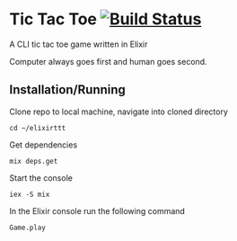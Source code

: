 # Tic Tac Toe [![Build Status](https://travis-ci.org/akiraandy/elixirttt.svg?branch=master)](https://travis-ci.org/akiraandy/elixirttt)

A CLI tic tac toe game written in Elixir

Computer always goes first and human goes second.

## Installation/Running
Clone repo to local machine, navigate into cloned directory
```
cd ~/elixirttt
```
Get dependencies
```
mix deps.get
```
Start the console
```
iex -S mix
```
In the Elixir console run the following command
```
Game.play
```
